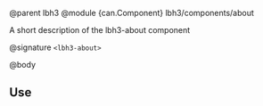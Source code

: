 @parent lbh3
@module {can.Component} lbh3/components/about <lbh3-about>

A short description of the lbh3-about component

@signature `<lbh3-about>`

@body

## Use


